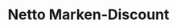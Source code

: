 ---
title: "Netto Marken-Discount"
url: /neustadt-bei-coburg/netto-marken-discount-austrasse/
shop: Supermarkt
---